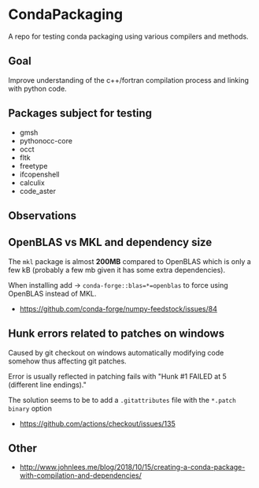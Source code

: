 # CondaPackaging

A repo for testing conda packaging using various compilers and methods.

## Goal
Improve understanding of the c++/fortran compilation process and linking with python code.

## Packages subject for testing

* gmsh
* pythonocc-core
* occt
* fltk
* freetype
* ifcopenshell
* calculix
* code_aster

 
## Observations

## OpenBLAS vs MKL and dependency size

The `mkl` package is almost __200MB__ compared to OpenBLAS which is only a few kB (probably a few mb given it has some
extra dependencies). 

When installing add -> `conda-forge::blas=*=openblas` to force using OpenBLAS instead of MKL.

* https://github.com/conda-forge/numpy-feedstock/issues/84

## Hunk errors related to patches on windows

Caused by git checkout on windows automatically modifying code somehow thus affecting git patches.

Error is usually reflected in patching fails with "Hunk #1 FAILED at 5 (different line endings)."

The solution seems to be to add a `.gitattributes` file with the  `*.patch binary` option

* https://github.com/actions/checkout/issues/135 

## Other

* http://www.johnlees.me/blog/2018/10/15/creating-a-conda-package-with-compilation-and-dependencies/